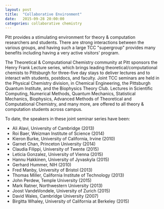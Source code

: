 ```yaml
---
layout: post
title:  "Collaborative Environment"
date:   2015-09-28 20:00:00
categories: collaborative chemistry
---
```

Pitt provides a stimulating environment for theory & computation researchers and students. There are strong interactions
between the various groups, and having such a large TCC "supergroup" provides many benefits including having a very
active visitors' program.

The Theoretical & Computational Chemistry community at Pitt sponsors the Henry Frank Lecture series, which brings
leading theoretical/computational chemists to Pittsburgh for three-five day stays to deliver lectures and to interact
with students, postdocs, and faculty. Joint TCC seminars are held in the Physical Chemistry division, in Chemical
Engineering, the Pittsburgh Quantum Institute, and the Biophysics Theory Club. Lectures in Scientific Computing,
Numerical Methods, Quantum Mechanics, Statistical Mechanics, Biophysics, Advanced Methods of Theoretical and
Computational Chemistry, and many more, are offered to all theory & computation students across campus.

To date, the speakers in these joint seminar series have been:

* Ali Alavi, University of Cambridge (2013)
* Roi Baer, Weizman Institute of Science (2014)
* Kieron Burke, University of California, Irvine (2010)
* Garnet Chan, Princeton University (2014)
* Claudia Filippi, University of Twente (2015)
* Leticia Gonzalez, University of Vienna (2015)
* Hannu Hakkinen, University of Jyvaskyla (2015)
* Gerhard Hummer, NIH (2010)
* Fred Manby, University of Bristol (2013)
* Thomas Miller, California Institute of Technology (2013)
* John Perdew, Temple University (2015)
* Mark Ratner, Northwestern University (2013)
* Joost VandeVondele, University of Zurich (2015)
* David Wales, Cambridge University (2007)
* Birgitta Whaley, University of California at Berkeley (2015)
